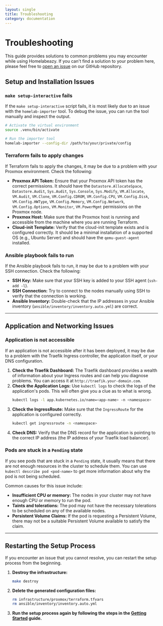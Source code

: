 ```yaml
---
layout: single
title: Troubleshooting
category: documentation
---
```


# Troubleshooting

This guide provides solutions to common problems you may encounter while using Homelabeazy. If you can't find a solution to your problem here, please feel free to [open an issue](https://github.com/homelabeazy/homelabeazy/issues) on our GitHub repository.

## Setup and Installation Issues

### `make setup-interactive` fails

If the `make setup-interactive` script fails, it is most likely due to an issue with the `homelab-importer` tool. To debug the issue, you can run the tool manually and inspect the output.

```bash
# Activate the virtual environment
source .venv/bin/activate

# Run the importer tool
homelab-importer --config-dir /path/to/your/private/config
```

### Terraform fails to apply changes

If Terraform fails to apply the changes, it may be due to a problem with your Proxmox environment. Check the following:

*   **Proxmox API Token:** Ensure that your Proxmox API token has the correct permissions. It should have the `Datastore.AllocateSpace`, `Datastore.Audit`, `Sys.Audit`, `Sys.Console`, `Sys.Modify`, `VM.Allocate`, `VM.Audit`, `VM.Clone`, `VM.Config.CDROM`, `VM.Config.CPU`, `VM.Config.Disk`, `VM.Config.HWType`, `VM.Config.Memory`, `VM.Config.Network`, `VM.Config.Options`, `VM.Monitor`, `VM.PowerMgmt` permissions on the Proxmox node.
*   **Proxmox Host:** Make sure that the Proxmox host is running and accessible from the machine where you are running Terraform.
*   **Cloud-init Template:** Verify that the cloud-init template exists and is configured correctly. It should be a minimal installation of a supported OS (e.g., Ubuntu Server) and should have the `qemu-guest-agent` installed.

### Ansible playbook fails to run

If the Ansible playbook fails to run, it may be due to a problem with your SSH connection. Check the following:

*   **SSH Key:** Make sure that your SSH key is added to your SSH agent (`ssh-add -l`).
*   **SSH Connection:** Try to connect to the nodes manually using SSH to verify that the connection is working.
*   **Ansible Inventory:** Double-check that the IP addresses in your Ansible inventory (`ansible/inventory/inventory.auto.yml`) are correct.

---

## Application and Networking Issues

### Application is not accessible

If an application is not accessible after it has been deployed, it may be due to a problem with the Traefik Ingress controller, the application itself, or your DNS configuration.

1.  **Check the Traefik Dashboard:** The Traefik dashboard provides a wealth of information about your Ingress routes and can help you diagnose problems. You can access it at `http://traefik.your-domain.com`.
2.  **Check the Application Logs:** Use `kubectl logs` to check the logs of the application's pods. This will often give you a clue as to what is wrong.
    ```bash
    kubectl logs -l app.kubernetes.io/name=<app-name> -n <namespace>
    ```
3.  **Check the IngressRoute:** Make sure that the `IngressRoute` for the application is configured correctly.
    ```bash
    kubectl get ingressroute -n <namespace>
    ```
4.  **Check DNS:** Verify that the DNS record for the application is pointing to the correct IP address (the IP address of your Traefik load balancer).

### Pods are stuck in a `Pending` state

If you see pods that are stuck in a `Pending` state, it usually means that there are not enough resources in the cluster to schedule them. You can use `kubectl describe pod <pod-name>` to get more information about why the pod is not being scheduled.

Common causes for this issue include:

*   **Insufficient CPU or memory:** The nodes in your cluster may not have enough CPU or memory to run the pod.
*   **Taints and tolerations:** The pod may not have the necessary tolerations to be scheduled on any of the available nodes.
*   **Persistent Volume Claims:** If the pod is requesting a Persistent Volume, there may not be a suitable Persistent Volume available to satisfy the claim.

---

## Restarting the Setup Process

If you encounter an issue that you cannot resolve, you can restart the setup process from the beginning.

1.  **Destroy the infrastructure:**
    ```bash
    make destroy
    ```
2.  **Delete the generated configuration files:**
    ```bash
    rm infrastructure/proxmox/terraform.tfvars
    rm ansible/inventory/inventory.auto.yml
    ```
3.  **Run the setup process again by following the steps in the [Getting Started](./getting-started.md) guide.**
